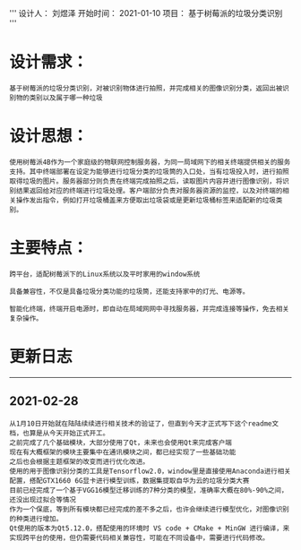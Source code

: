 '''
设计人：     刘煜泽
开始时间：   2021-01-10
项目：       基于树莓派的垃圾分类识别
'''

# 设计需求：   
    基于树莓派的垃圾分类识别，对被识别物体进行拍照，并完成相关的图像识别分类，返回出被识别物的类别以及属于哪一种垃圾

# 设计思想：   
    使用树莓派4B作为一个家庭级的物联网控制服务器，为同一局域网下的相关终端提供相关的服务支持。其中终端部署在设定为能够进行垃圾分类的垃圾筒的入口处，当有垃圾投入时，进行拍照取得垃圾的图片。服务器部分则负责在终端完成拍照之后，读取图片内容并进行图像识别，将识别结果返回给对应的终端进行垃圾处理。客户端部分负责对服务器资源的监控，以及对终端的相关操作发出指令，例如打开垃圾桶盖来方便取出垃圾袋或是更新垃圾桶标签来适配新的垃圾类别。

# 主要特点：   
    跨平台，适配树莓派下的Linux系统以及平时家用的window系统

    具备兼容性，不仅是具备垃圾分类功能的垃圾筒，还能支持家中的灯光、电源等。

    智能化终端，终端开启电源时，即自动在局域网网中寻找服务器，并完成连接等操作，免去相关复杂操作。

# 更新日志
------
## 2021-02-28
    从1月10日开始就在陆陆续续进行相关技术的验证了，但直到今天才正式写下这个readme文档，也算是从今天开始正式开工。
    之前完成了几个基础模块，大部分使用了Qt，未来也会使用Qt来完成客户端
    现在有大概框架的模块主要集中在通讯模块之间，都已经实现了一些基础功能
    之后也会根据主题框架的改变而进行优化改进。
    使用的用于图像识别分类的工具是Tensorflow2.0，window里是直接使用Anaconda进行相关配置，搭配GTX1660 6G显卡进行模型训练，数据集提取自华为云的垃圾分类大赛
    目前已经完成了一个基于VGG16模型迁移训练的7种分类的模型，准确率大概在80%-90%之间，还没出现过拟合等情况
    作为一个保底，等到所有模块都已经完成的差不多之后，也许会继续进行模型优化，对图像识别的种类进行增加。
    Qt使用的版本为Qt5.12.0，搭配使用的环境时 VS code + CMake + MinGW 进行编译，来实现跨平台的使用，但仍需要代码相关兼容性，可能在不同设备中，需要进行代码修改。


